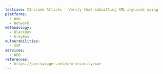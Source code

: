 ```yaml
---
testcase: XInclude Attacks - Verify that submitting XML payloads using XInclude constructs (e.g., <xi:include href="file:///etc/passwd"/>) to the Web (HTTP/HTTPS) service does not result in the disclosure of local server files
platforms: 
  - Web
  - Network
methodology: 
  - BlackBox
  - GreyBox
vulnerabilities:
  - XXE
services:
  - WEB
references:
  - https://portswigger.net/web-security/xxe
---
```

